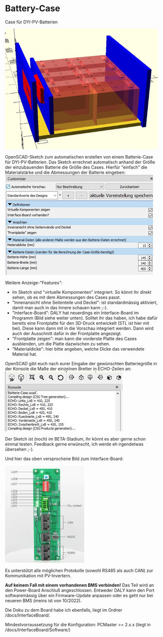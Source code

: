 # Battery-Case
Case für DYI-PV-Batterien

<img src="https://github.com/all-solutions/Battery-Case/blob/a726379ed169d9b65da41fff0225eb2b2451d68d/docs/Screenshot.jpg">

OpenSCAD-Sketch zum automatischen erstellen von einem Batterie-Case für DYI-PV-Batterien. Das Sketch errechnet automatisch anhand der Größe der einzubauenden Batterie die Größe des Cases. 
Hierfür "einfach" die Materialstärke und die Abmessungen der Batterie eingeben:
<img src="https://github.com/all-solutions/Battery-Case/blob/c3a0115b158bdf7ba44fb37641e114f987c862b8/docs/Customizer.jpg">

Weitere Anzeige-"Features":
- Im Sketch sind "virtuelle Kompomenten" integriert. So könnt ihr direkt sehen, ob es mit dem Abmessungen des Cases passt.
- "Innenansicht ohne Seitenteile und Deckel": ist standardmässig aktiviert, damit man auch in das Innere schauen kann ;-).
- "Interface-Board": DALY hat neuerdings ein Interface-Board im Programm (Bild siehe weiter unten). Solltet ihr das haben, ich habe dafür bereits eine Frontplatte für den 3D-Druck entwickelt (STL ist hier mit bei). Diese kann dann mit in die Vorschau integriert werden. Dann wird auch der Ausschnitt dafür in der Frontplatte angezeigt.
- "Frontplatte zeigen": man kann die vorderste Platte des Cases ausblenden, um die Platte dazwischen zu sehen.
- "Materialdicke": hier bitte angeben, welche Dicke das verwendete Material hat.

OpenSCAD gibt euch nach eurer Eingabe der gewünschten Batteriegröße in der Konsole die Maße der einzelnen Bretter in ECHO-Zeilen an:
<img src="https://github.com/all-solutions/Battery-Case/blob/0272b15a463d7a964c8cf7c92f52cd3854234cbb/docs/Konsole.jpg">

Der Sketch ist (noch) im BETA-Stadium, ihr könnt es aber gerne schon einmal testen. Feedback gerne erwünscht, ich werde eh irgendetwas übersehen ;-).

Und hier das oben versprochene Bild zum Interface-Board:

<img src="https://github.com/all-solutions/Battery-Case/blob/83d2e1ea840be4174542f93e3e1e045b53d0024f/docs/InterfaceBoard.jpg">

Es unterstützt alle möglichen Protokolle (sowohl RS485 als auch CAN) zur Kommunikation mit PV-Invertern.

<b>Auf keinem Fall mit einem vorhandenen BMS verbinden!</b> Das Teil wird an den Power-Board Anschluß angeschlossen. Entweder DALY kann den Port softwaremässig über ein Firmware-Update anpassen oder es geht nur bei neueren BMS (meins ist von 10/2022).

Die Doku zu dem Board habe ich ebenfalls, liegt im Ordner /docs/InterfaceBoard/. 

Mindestvorraussetzung für die Konfiguration: PCMaster >= 2.x.x (liegt in /docs/InterfaceBoard/Software/)
